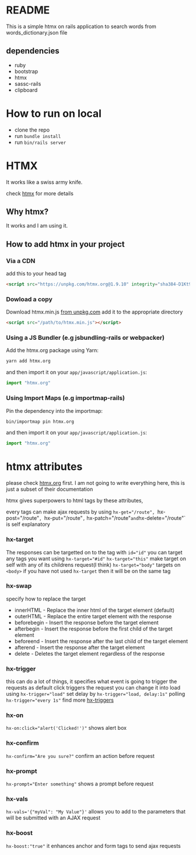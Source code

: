 # README

This is a simple htmx on rails application to search words from words_dictionary.json file

## dependencies
- ruby
- bootstrap
- htmx
- sassc-rails
- clipboard

# How to run on local
* clone the repo
* run  `bundle install`
* run `bin/rails server`

# HTMX
It works like a swiss army knife.

check [htmx](https://htmx.org/) for more details

## Why htmx?
It works and I am using it.

## How to add htmx in your project
### Via a CDN
add this to your head tag
```html
<script src="https://unpkg.com/htmx.org@1.9.10" integrity="sha384-D1Kt99CQMDuVetoL1lrYwg5t+9QdHe7NLX/SoJYkXDFfX37iInKRy5xLSi8nO7UC" crossorigin="anonymous"></script>
```
### Dowload a copy
Download htmx.min.js [from unpkg.com](https://unpkg.com/htmx.org@1.9.10/dist/htmx.min.js)
add it to the appropriate directory
```html
<script src="/path/to/htmx.min.js"></script>
```
### Using a JS Bundler (e.g jsbundling-rails or webpacker)

Add the htmx.org package using Yarn:

```bash
yarn add htmx.org
```

and then import it on your `app/javascript/application.js`:

```javascript
import "htmx.org"
```

### Using Import Maps (e.g importmap-rails)

Pin the dependency into the importmap:

```bash
bin/importmap pin htmx.org
```

and then import it on your `app/javascript/application.js`:

```javascript
import "htmx.org"
```
# htmx attributes

please check [htmx.org](https://htmx.org/) first.
I am not going to write everything here, this is just a subset of their documentation

htmx gives superpowers to html tags by these attributes,

every tags can make ajax requests by using `hx-get="/route",
`hx-post="/route"`,
`hx-put="/route"` ,
` hx-patch="/route"` and
`hx-delete="/route"`
is self explanatory
### hx-target
The responses can be targetted on to the tag with `id="id"`
you can target any tags you want using `hx-target="#id"`
`hx-target="this"` make target on self with any of its childrens request(I think)
`hx-target="body"` targets on `<body>`
if you have not used `hx-target` then it will be on the same tag
### hx-swap
specify how to replace the target

- innerHTML - Replace the inner html of the target element (default)
- outerHTML - Replace the entire target element with the response
- beforebegin - Insert the response before the target element
- afterbegin - Insert the response before the first child of the target element
- beforeend - Insert the response after the last child of the target element
- afterend - Insert the response after the target element
- delete - Deletes the target element regardless of the response

### hx-trigger
this can do a lot of things, it specifies what event is going to trigger the requests
as default click triggers the request
you can change it into load using `hx-trigger="load"`
set delay by `hx-trigger="load, delay:1s"`
polling `hx-trigger="every 1s"`
find more [hx-triggers](https://htmx.org/attributes/hx-trigger/)

### hx-on
`hx-on:click="alert('Clicked!')"` shows alert box

### hx-confirm
`hx-confirm="Are you sure?"` confirm an action before request

### hx-prompt
`hx-prompt="Enter something"` shows a prompt before request

### hx-vals
`hx-vals='{"myVal": "My Value"}'` allows you to add to the parameters that will be submitted with an AJAX request

### hx-boost
`hx-boost:"true"` it enhances anchor and form tags to send ajax requests

